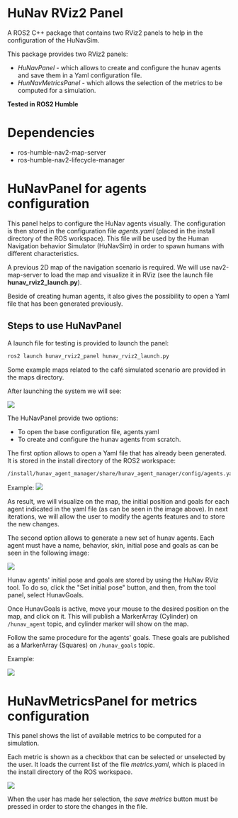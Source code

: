 # HuNav RViz2 Panel

A ROS2 C++ package that contains two RViz2 panels to help in the configuration of the HuNavSim.

This package provides two RViz2 panels: 
* *HuNavPanel* - which allows to create and configure the hunav agents and save them in a Yaml configuration file. 
* *HunNavMetricsPanel* - which allows the selection of the metrics to be computed for a simulation.


**Tested in ROS2 Humble**

# Dependencies

* ros-humble-nav2-map-server
* ros-humble-nav2-lifecycle-manager

# HuNavPanel for agents configuration

This panel helps to configure the HuNav agents visually. The configuration is then stored in the configuration file *agents.yaml* (placed in the install directory of the ROS workspace).
This file will be used by the Human Navigation behavior Simulator (HuNavSim) in order to spawn humans with different characteristics.

A previous 2D map of the navigation scenario is required. We will use nav2-map-server to load the map and visualize it in RViz (see the launch file **hunav_rviz2_launch.py**).

Beside of creating human agents, it also gives the possibility to open a Yaml file that has been generated previously.

## Steps to use HuNavPanel

A launch file for testing is provided to launch the panel:
```sh
ros2 launch hunav_rviz2_panel hunav_rviz2_launch.py
```

Some example maps related to the café simulated scenario are provided in the maps directory.

After launching the system we will see:

![](https://github.com/robotics-upo/hunav_sim/blob/master/hunav_rviz2_panel/images/RVizPanelGlobal.png)

The HuNavPanel provide two options:

* To open the base configuration file, agents.yaml
* To create and configure the hunav agents from scratch.

The first option allows to open a Yaml file that has already been generated. It is stored in the install directory of the ROS2 workspace:
```sh
/install/hunav_agent_manager/share/hunav_agent_manager/config/agents.yaml
```
Example:
![](https://github.com/robotics-upo/hunav_sim/blob/master/hunav_rviz2_panel/images/AgentsGenerated.png)

As result, we will visualize on the map, the initial position and goals for each agent indicated in the yaml file (as can be seen in the image above). In next iterations, we will allow the user to modify the agents features and to store the new changes.  

The second option allows to generate a new set of hunav agents. Each agent must have a name, behavior, skin, initial pose and goals as can be seen in the following image:

![](https://github.com/robotics-upo/hunav_sim/blob/master/hunav_rviz2_panel/images/HumanAgentWindow.png)

Hunav agents' initial pose and goals are stored by using the HuNav RViz tool. To do so, click the "Set initial pose" button, and then, from the tool panel, select HunavGoals.

Once HunavGoals is active, move your mouse to the desired position on the map, and click on it. This will publish a MarkerArray (Cylinder) on ```/hunav_agent``` topic, and cylinder marker will show on the map.

Follow the same procedure for the agents' goals. These goals are published as a MarkerArray (Squares) on ```/hunav_goals``` topic.

Example:

![](https://github.com/robotics-upo/hunav_sim/blob/master/hunav_rviz2_panel/images/AgentCreation.gif)


# HuNavMetricsPanel for metrics configuration

This panel shows the list of available metrics to be computed for a simulation.

Each metric is shown as a checkbox that can be selected or unselected by the user. It loads the current list of the file *metrics.yaml*, which is placed in the install directory of the ROS workspace. 

![](https://github.com/robotics-upo/hunav_sim/blob/master/hunav_rviz2_panel/images/rviz2_metrics_panel.png)

When the user has made her selection, the *save metrics* button must be pressed in order to store the changes in the file. 